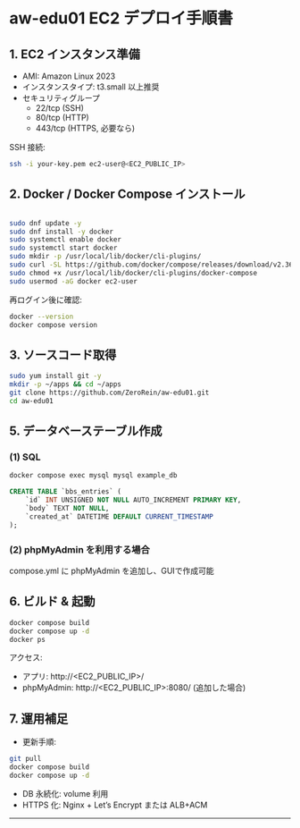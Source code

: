 # aw-edu01 EC2 デプロイ手順書

## 1. EC2 インスタンス準備
- AMI: Amazon Linux 2023
- インスタンスタイプ: t3.small 以上推奨
- セキュリティグループ
  - 22/tcp (SSH)
  - 80/tcp (HTTP)
  - 443/tcp (HTTPS, 必要なら)

SSH 接続:
```bash
ssh -i your-key.pem ec2-user@<EC2_PUBLIC_IP>
```

## 2. Docker / Docker Compose インストール
```bash

sudo dnf update -y
sudo dnf install -y docker
sudo systemctl enable docker
sudo systemctl start docker
sudo mkdir -p /usr/local/lib/docker/cli-plugins/
sudo curl -SL https://github.com/docker/compose/releases/download/v2.36.0/docker-compose-linux-x86_64 -o /usr/local/lib/docker/cli-plugins/docker-compose
sudo chmod +x /usr/local/lib/docker/cli-plugins/docker-compose
sudo usermod -aG docker ec2-user
```

再ログイン後に確認:
```bash
docker --version
docker compose version
```

## 3. ソースコード取得
```bash
sudo yum install git -y
mkdir -p ~/apps && cd ~/apps
git clone https://github.com/ZeroRein/aw-edu01.git
cd aw-edu01
```
## 5. データベーステーブル作成
### (1) SQL
```bash
docker compose exec mysql mysql example_db
```
```sql
CREATE TABLE `bbs_entries` (
    `id` INT UNSIGNED NOT NULL AUTO_INCREMENT PRIMARY KEY,
    `body` TEXT NOT NULL,
    `created_at` DATETIME DEFAULT CURRENT_TIMESTAMP
);
```

### (2) phpMyAdmin を利用する場合
compose.yml に phpMyAdmin を追加し、GUIで作成可能

## 6. ビルド & 起動
```bash
docker compose build
docker compose up -d
docker ps
```

アクセス:
- アプリ: http://<EC2_PUBLIC_IP>/
- phpMyAdmin: http://<EC2_PUBLIC_IP>:8080/ (追加した場合)

## 7. 運用補足
- 更新手順:
```bash
git pull
docker compose build
docker compose up -d
```
- DB 永続化: volume 利用
- HTTPS 化: Nginx + Let’s Encrypt または ALB+ACM

---
